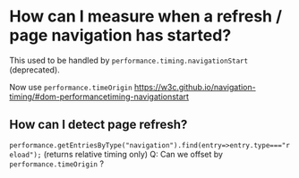 # How can I measure when a refresh / page navigation has started?
This used to be handled by `performance.timing.navigationStart` (deprecated).

Now use `performance.timeOrigin`
https://w3c.github.io/navigation-timing/#dom-performancetiming-navigationstart


## How can I detect page refresh?
`performance.getEntriesByType("navigation").find(entry=>entry.type==="reload");`
(returns relative timing only) 
Q: Can we offset by `performance.timeOrigin` ?
